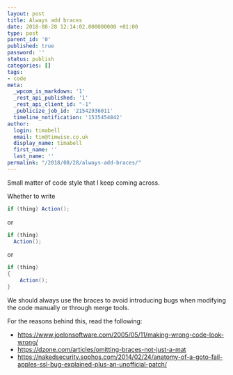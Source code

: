 ```yaml
---
layout: post
title: Always add braces
date: 2018-08-28 12:14:02.000000000 +01:00
type: post
parent_id: '0'
published: true
password: ''
status: publish
categories: []
tags:
- code
meta:
  _wpcom_is_markdown: '1'
  _rest_api_published: '1'
  _rest_api_client_id: "-1"
  _publicize_job_id: '21542936011'
  timeline_notification: '1535454842'
author:
  login: timabell
  email: tim@timwise.co.uk
  display_name: timabell
  first_name: ''
  last_name: ''
permalink: "/2018/08/28/always-add-braces/"
---
```

Small matter of code style that I keep coming across.

Whether to write

```c#
if (thing) Action();
```

or

```c#
if (thing)
  Action();
```

or

```c#
if (thing)
{
	Action();
}
```

We should always use the braces to avoid introducing bugs when modifying the code manually or through merge tools.

For the reasons behind this, read the following:

* <https://www.joelonsoftware.com/2005/05/11/making-wrong-code-look-wrong/>
* <https://dzone.com/articles/omitting-braces-not-just-a-mat>
* <https://nakedsecurity.sophos.com/2014/02/24/anatomy-of-a-goto-fail-apples-ssl-bug-explained-plus-an-unofficial-patch/>
